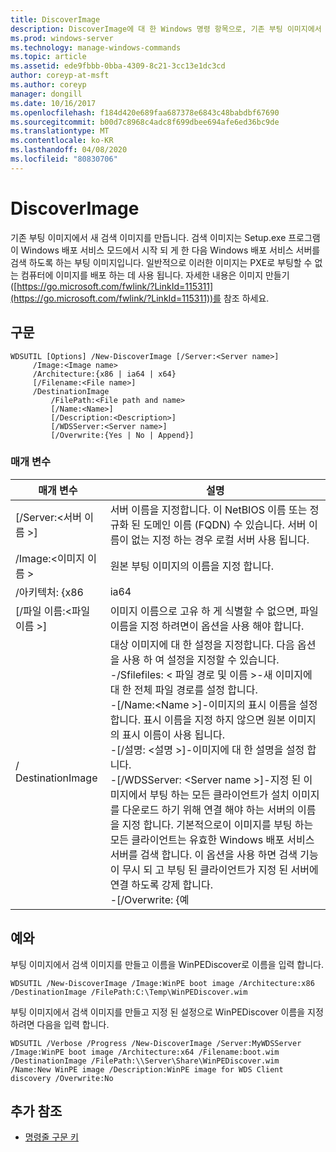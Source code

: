 ```yaml
---
title: DiscoverImage
description: DiscoverImage에 대 한 Windows 명령 항목으로, 기존 부팅 이미지에서 새 검색 이미지를 만듭니다.
ms.prod: windows-server
ms.technology: manage-windows-commands
ms.topic: article
ms.assetid: ede9fbbb-0bba-4309-8c21-3cc13e1dc3cd
author: coreyp-at-msft
ms.author: coreyp
manager: dongill
ms.date: 10/16/2017
ms.openlocfilehash: f184d420e689faa687378e6843c48babdbf67690
ms.sourcegitcommit: b00d7c8968c4adc8f699dbee694afe6ed36bc9de
ms.translationtype: MT
ms.contentlocale: ko-KR
ms.lasthandoff: 04/08/2020
ms.locfileid: "80830706"
---
```

# <a name="new-discoverimage"></a>DiscoverImage

기존 부팅 이미지에서 새 검색 이미지를 만듭니다. 검색 이미지는 Setup.exe 프로그램이 Windows 배포 서비스 모드에서 시작 되 게 한 다음 Windows 배포 서비스 서버를 검색 하도록 하는 부팅 이미지입니다. 일반적으로 이러한 이미지는 PXE로 부팅할 수 없는 컴퓨터에 이미지를 배포 하는 데 사용 됩니다. 자세한 내용은 이미지 만들기 ([https://go.microsoft.com/fwlink/?LinkId=115311](https://go.microsoft.com/fwlink/?LinkId=115311))를 참조 하세요.

## <a name="syntax"></a>구문

```
WDSUTIL [Options] /New-DiscoverImage [/Server:<Server name>]
     /Image:<Image name>
     /Architecture:{x86 | ia64 | x64}
     [/Filename:<File name>]
     /DestinationImage
         /FilePath:<File path and name>
         [/Name:<Name>]
         [/Description:<Description>]
         [/WDSServer:<Server name>]
         [/Overwrite:{Yes | No | Append}]
```

### <a name="parameters"></a>매개 변수

|        매개 변수         |                                                                                                                                                                                                                                                                                                                                                                                                                       설명                                                                                                                                                                                                                                                                                                                                                                                                                       |
|--------------------------|---------------------------------------------------------------------------------------------------------------------------------------------------------------------------------------------------------------------------------------------------------------------------------------------------------------------------------------------------------------------------------------------------------------------------------------------------------------------------------------------------------------------------------------------------------------------------------------------------------------------------------------------------------------------------------------------------------------------------------------------------------------------------------------------------------------------------------------------------------|
| [/Server:\<서버 이름 >] |                                                                                                                                                                                                                                                                                                                                     서버 이름을 지정합니다. 이 NetBIOS 이름 또는 정규화 된 도메인 이름 (FQDN) 수 있습니다. 서버 이름이 없는 지정 하는 경우 로컬 서버 사용 됩니다.                                                                                                                                                                                                                                                                                                                                     |
|   /Image:\<이미지 이름 >   |                                                                                                                                                                                                                                                                                                                                                                                                      원본 부팅 이미지의 이름을 지정 합니다.                                                                                                                                                                                                                                                                                                                                                                                                       |
|    /아키텍처: {x86    |                                                                                                                                                                                                                                                                                                                                                                                                                          ia64                                                                                                                                                                                                                                                                                                                                                                                                                           |
| [/파일 이름:\<파일 이름 >] |                                                                                                                                                                                                                                                                                                                                                                         이미지 이름으로 고유 하 게 식별할 수 없으면, 파일 이름을 지정 하려면이 옵션을 사용 해야 합니다.                                                                                                                                                                                                                                                                                                                                                                          |
|    / DestinationImage     | 대상 이미지에 대 한 설정을 지정합니다. 다음 옵션을 사용 하 여 설정을 지정할 수 있습니다.</br>-/Sfilefiles: < 파일 경로 및 이름 >-새 이미지에 대 한 전체 파일 경로를 설정 합니다.</br>-[/Name:\<Name >]-이미지의 표시 이름을 설정 합니다. 표시 이름을 지정 하지 않으면 원본 이미지의 표시 이름이 사용 됩니다.</br>-[/설명: \<설명 >]-이미지에 대 한 설명을 설정 합니다.</br>-[/WDSServer: \<Server name >]-지정 된 이미지에서 부팅 하는 모든 클라이언트가 설치 이미지를 다운로드 하기 위해 연결 해야 하는 서버의 이름을 지정 합니다. 기본적으로이 이미지를 부팅 하는 모든 클라이언트는 유효한 Windows 배포 서비스 서버를 검색 합니다. 이 옵션을 사용 하면 검색 기능이 무시 되 고 부팅 된 클라이언트가 지정 된 서버에 연결 하도록 강제 합니다.</br>-[/Overwrite: {예 |

## <a name="examples"></a><a name=BKMK_examples></a>예와

부팅 이미지에서 검색 이미지를 만들고 이름을 WinPEDiscover로 이름을 입력 합니다.
```
WDSUTIL /New-DiscoverImage /Image:WinPE boot image /Architecture:x86 /DestinationImage /FilePath:C:\Temp\WinPEDiscover.wim
```
부팅 이미지에서 검색 이미지를 만들고 지정 된 설정으로 WinPEDiscover 이름을 지정 하려면 다음을 입력 합니다.
```
WDSUTIL /Verbose /Progress /New-DiscoverImage /Server:MyWDSServer
/Image:WinPE boot image /Architecture:x64 /Filename:boot.wim /DestinationImage /FilePath:\\Server\Share\WinPEDiscover.wim 
/Name:New WinPE image /Description:WinPE image for WDS Client discovery /Overwrite:No
```

## <a name="additional-references"></a>추가 참조

- [명령줄 구문 키](command-line-syntax-key.md)